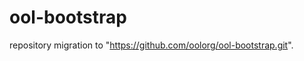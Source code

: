 ool-bootstrap
=============

repository migration to "https://github.com/oolorg/ool-bootstrap.git".
